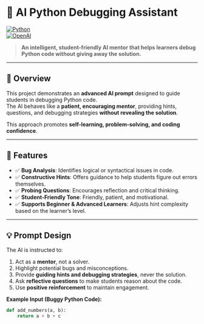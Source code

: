 # 🐍 AI Python Debugging Assistant

[![Python](https://img.shields.io/badge/Python-3.11-blue?logo=python&logoColor=white)](https://www.python.org/)  
[![OpenAI](https://img.shields.io/badge/OpenAI-API-green?logo=openai&logoColor=white)](https://openai.com/)  

> **An intelligent, student-friendly AI mentor that helps learners debug Python code without giving away the solution.**

---

## 🚀 Overview

This project demonstrates an **advanced AI prompt** designed to guide students in debugging Python code.  
The AI behaves like a **patient, encouraging mentor**, providing hints, questions, and debugging strategies **without revealing the solution**.  

This approach promotes **self-learning, problem-solving, and coding confidence**.

---

## 🧩 Features

- ✅ **Bug Analysis**: Identifies logical or syntactical issues in code.  
- ✅ **Constructive Hints**: Offers guidance to help students figure out errors themselves.  
- ✅ **Probing Questions**: Encourages reflection and critical thinking.  
- ✅ **Student-Friendly Tone**: Friendly, patient, and motivational.  
- ✅ **Supports Beginner & Advanced Learners**: Adjusts hint complexity based on the learner’s level.  

---

## 💡 Prompt Design

The AI is instructed to:

1. Act as a **mentor**, not a solver.  
2. Highlight potential bugs and misconceptions.  
3. Provide **guiding hints and debugging strategies**, never the solution.  
4. Ask **reflective questions** to make students reason about the code.  
5. Use **positive reinforcement** to maintain engagement.  

**Example Input (Buggy Python Code):**
```python
def add_numbers(a, b):
    return a + b + c
